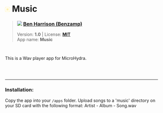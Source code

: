 <!---
This file is generated from the "details.yml" file. (Any changes here will be overwritten)
--->
# <img src="../../images\default_icon.png" width="16"> Music
> ### <img src="https://github.com/Benzamp.png?size=26" width="13"> **[Ben Harrison (Benzamp)](https://github.com/Benzamp)**  
> Version: **1.0** | License: **[MIT](https://github.com/echo-lalia/MicroHydra-Apps/blob/main/LICENSE)**  
> App name: **Music**
<br/>

This is a Wav player app for MicroHydra.


<br/><br/>

-----
### Installation:
Copy the app into your `/apps` folder. Upload songs to a 'music' directory on your SD card with the following format: Artist - Album - Song.wav


